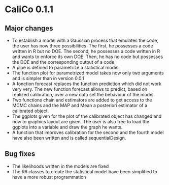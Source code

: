 # CaliCo 0.1.1

## Major changes

 - To establish a model with a Gaussian process that emulates the code, the user has now three possibilities. The first, he possesses a code written in R but no DOE. The second, he possesses a code written in R and wants to enforce its own DOE. Then, he has no code but possesses the DOE and the corresponding output of a code.
 - A pipe is defined to parametrize a statistical model.
 - The function plot for parametrized model takes now only two arguments and is simpler than in version 0.0.1
 - A fonction forecast replaces the function prediction which did not work very very. The new function forecast allows to predict, based on realized calibration, over a new data set the behaviour of the model.
 - Two functions chain and estimators are added to get access to the MCMC chains and the MAP and Mean a posteriori estimator of a calibrated object.
 - The ggplots given for the plot of the calibrated object has changed and now to graphics layout are given. The user is also free to load the ggplots into a variable and draw the graph he wants.
 - A function that improves calibration for the second and the fourth model have also been written and is called sequentialDesign.
 
## Bug fixes

 - The likelihoods written in the models are fixed
 - The R6 classes to create the statistical model have been simplified to have a more robust programmation
